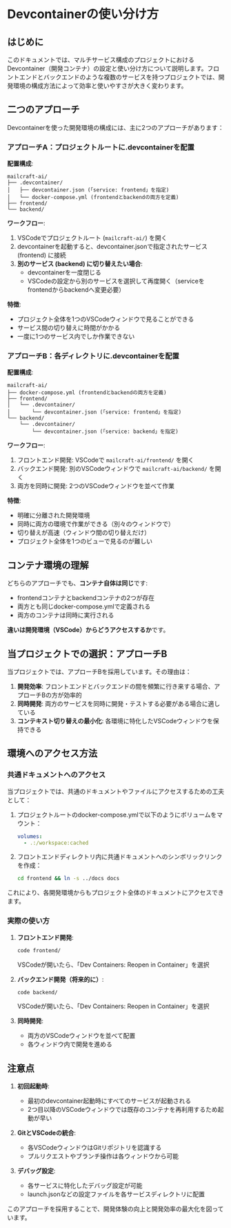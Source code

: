 # Devcontainerの使い分け方

## はじめに

このドキュメントでは、マルチサービス構成のプロジェクトにおけるDevcontainer（開発コンテナ）の設定と使い分け方について説明します。フロントエンドとバックエンドのような複数のサービスを持つプロジェクトでは、開発環境の構成方法によって効率と使いやすさが大きく変わります。

## 二つのアプローチ

Devcontainerを使った開発環境の構成には、主に2つのアプローチがあります：

### アプローチA：プロジェクトルートに.devcontainerを配置

**配置構成**:
```
mailcraft-ai/
├── .devcontainer/
│   ├── devcontainer.json (「service: frontend」を指定)
│   └── docker-compose.yml (frontendとbackendの両方を定義)
├── frontend/
└── backend/
```

**ワークフロー**:
1. VSCodeでプロジェクトルート (`mailcraft-ai/`) を開く
2. devcontainerを起動すると、devcontainer.jsonで指定されたサービス (frontend) に接続
3. **別のサービス (backend) に切り替えたい場合**:
   - devcontainerを一度閉じる
   - VSCodeの設定から別のサービスを選択して再度開く（serviceをfrontendからbackendへ変更必要）

**特徴**:
- プロジェクト全体を1つのVSCodeウィンドウで見ることができる
- サービス間の切り替えに時間がかかる
- 一度に1つのサービス内でしか作業できない

### アプローチB：各ディレクトリに.devcontainerを配置

**配置構成**:
```
mailcraft-ai/
├── docker-compose.yml (frontendとbackendの両方を定義)
├── frontend/
│   └── .devcontainer/
│       └── devcontainer.json (「service: frontend」を指定)
└── backend/
    └── .devcontainer/
        └── devcontainer.json (「service: backend」を指定)
```

**ワークフロー**:
1. フロントエンド開発: VSCodeで `mailcraft-ai/frontend/` を開く
2. バックエンド開発: 別のVSCodeウィンドウで `mailcraft-ai/backend/` を開く
3. 両方を同時に開発: 2つのVSCodeウィンドウを並べて作業

**特徴**:
- 明確に分離された開発環境
- 同時に両方の環境で作業ができる（別々のウィンドウで）
- 切り替えが高速（ウィンドウ間の切り替えだけ）
- プロジェクト全体を1つのビューで見るのが難しい

## コンテナ環境の理解

どちらのアプローチでも、**コンテナ自体は同じ**です:
- frontendコンテナとbackendコンテナの2つが存在
- 両方とも同じdocker-compose.ymlで定義される
- 両方のコンテナは同時に実行される

**違いは開発環境（VSCode）からどうアクセスするか**です。

## 当プロジェクトでの選択：アプローチB

当プロジェクトでは、アプローチBを採用しています。その理由は：

1. **開発効率**: フロントエンドとバックエンドの間を頻繁に行き来する場合、アプローチBの方が効率的
2. **同時開発**: 両方のサービスを同時に開発・テストする必要がある場合に適している
3. **コンテキスト切り替えの最小化**: 各環境に特化したVSCodeウィンドウを保持できる

## 環境へのアクセス方法

### 共通ドキュメントへのアクセス

当プロジェクトでは、共通のドキュメントやファイルにアクセスするための工夫として：

1. プロジェクトルートのdocker-compose.ymlで以下のようにボリュームをマウント：
   ```yaml
   volumes:
     - .:/workspace:cached
   ```

2. フロントエンドディレクトリ内に共通ドキュメントへのシンボリックリンクを作成：
   ```bash
   cd frontend && ln -s ../docs docs
   ```

これにより、各開発環境からもプロジェクト全体のドキュメントにアクセスできます。

### 実際の使い方

1. **フロントエンド開発**:
   ```bash
   code frontend/
   ```
   VSCodeが開いたら、「Dev Containers: Reopen in Container」を選択

2. **バックエンド開発（将来的に）**:
   ```bash
   code backend/
   ```
   VSCodeが開いたら、「Dev Containers: Reopen in Container」を選択

3. **同時開発**:
   - 両方のVSCodeウィンドウを並べて配置
   - 各ウィンドウ内で開発を進める

## 注意点

1. **初回起動時**:
   - 最初のdevcontainer起動時にすべてのサービスが起動される
   - 2つ目以降のVSCodeウィンドウでは既存のコンテナを再利用するため起動が早い

2. **GitとVSCodeの統合**:
   - 各VSCodeウィンドウはGitリポジトリを認識する
   - プルリクエストやブランチ操作は各ウィンドウから可能

3. **デバッグ設定**:
   - 各サービスに特化したデバッグ設定が可能
   - launch.jsonなどの設定ファイルを各サービスディレクトリに配置

このアプローチを採用することで、開発体験の向上と開発効率の最大化を図っています。 